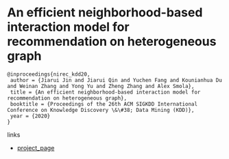 # An efficient neighborhood-based interaction model for recommendation on heterogeneous graph

```
@inproceedings{nirec_kdd20,
 author = {Jiarui Jin and Jiarui Qin and Yuchen Fang and Kounianhua Du and Weinan Zhang and Yong Yu and Zheng Zhang and Alex Smola},
 title = {An efficient neighborhood-based interaction model for recommendation on heterogeneous graph},
 booktitle = {Proceedings of the 26th ACM SIGKDD International Conference on Knowledge Discovery \&\#38; Data Mining (KDD)},
 year = {2020}
}
```

links
- [project_page](https://www.amazon.science/publications/an-efficient-neighborhood-based-interaction-model-for-recommendation-on-heterogeneous-graph)
